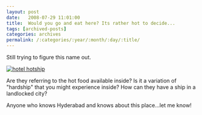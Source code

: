 ```yaml
---
layout: post
date:	2008-07-29 11:01:00
title:  Would you go and eat here? Its rather hot to decide...
tags: [archived-posts]
categories: archives
permalink: /:categories/:year/:month/:day/:title/
---
```

Still trying to figure this name out.



<a href="http://s297.photobucket.com/albums/mm205/depontis/?action=view&current=IMG_4691.jpg" target="_blank"><img src="http://i297.photobucket.com/albums/mm205/depontis/IMG_4691.jpg" border="0" alt="hotel hotship"></a>

Are they referring to the hot food available inside? Is it a variation of "hardship" that you might experience inside? How can they have a ship in a landlocked city?

Anyone who knows Hyderabad and knows about this place...let me know!
